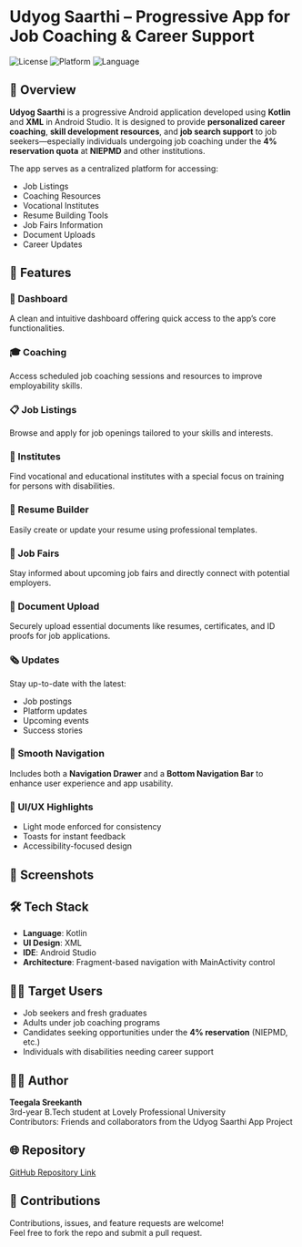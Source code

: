 # Udyog Saarthi – Progressive App for Job Coaching & Career Support

![License](https://img.shields.io/badge/license-MIT-blue.svg)
![Platform](https://img.shields.io/badge/platform-Android-blue.svg)
![Language](https://img.shields.io/badge/language-Kotlin-orange.svg)

## 📱 Overview

**Udyog Saarthi** is a progressive Android application developed using **Kotlin** and **XML** in Android Studio. It is designed to provide **personalized career coaching**, **skill development resources**, and **job search support** to job seekers—especially individuals undergoing job coaching under the **4% reservation quota** at **NIEPMD** and other institutions.

The app serves as a centralized platform for accessing:
- Job Listings  
- Coaching Resources  
- Vocational Institutes  
- Resume Building Tools  
- Job Fairs Information  
- Document Uploads  
- Career Updates  

## 🚀 Features

### 🧭 Dashboard
A clean and intuitive dashboard offering quick access to the app’s core functionalities.

### 🎓 Coaching
Access scheduled job coaching sessions and resources to improve employability skills.

### 📋 Job Listings
Browse and apply for job openings tailored to your skills and interests.

### 🏫 Institutes
Find vocational and educational institutes with a special focus on training for persons with disabilities.

### 📝 Resume Builder
Easily create or update your resume using professional templates.

### 🎪 Job Fairs
Stay informed about upcoming job fairs and directly connect with potential employers.

### 📂 Document Upload
Securely upload essential documents like resumes, certificates, and ID proofs for job applications.

### 🗞️ Updates
Stay up-to-date with the latest:
- Job postings
- Platform updates
- Upcoming events
- Success stories

### 🔄 Smooth Navigation
Includes both a **Navigation Drawer** and a **Bottom Navigation Bar** to enhance user experience and app usability.

### 🌟 UI/UX Highlights
- Light mode enforced for consistency  
- Toasts for instant feedback  
- Accessibility-focused design  

## 📸 Screenshots


## 🛠️ Tech Stack

- **Language**: Kotlin  
- **UI Design**: XML  
- **IDE**: Android Studio  
- **Architecture**: Fragment-based navigation with MainActivity control  


## 🧑‍💼 Target Users

- Job seekers and fresh graduates  
- Adults under job coaching programs  
- Candidates seeking opportunities under the **4% reservation** (NIEPMD, etc.)  
- Individuals with disabilities needing career support  

## 🧑‍💻 Author

**Teegala Sreekanth**  
3rd-year B.Tech student at Lovely Professional University  
Contributors: Friends and collaborators from the Udyog Saarthi App Project

## 🌐 Repository

[GitHub Repository Link](https://github.com/sreekanthteegala/Udyog-Saarthi-App)  

## 🙌 Contributions

Contributions, issues, and feature requests are welcome!  
Feel free to fork the repo and submit a pull request.

